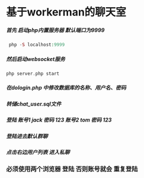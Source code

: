 # 基于workerman的聊天室

##### 首先  启动php内置服务器 默认端口为9999

~~~php 
 php -S localhost:9999
~~~

##### 然后启动websocket服务

~~~php
php server.php start
~~~

##### 在dologin.php 中修改数据库的名称、用户名、密码

##### 转储chat_user.sql文件

##### 登陆 账号1  jack 密码 123   账号2  tom 密码 123

##### 登陆进去默认群聊

##### 点击右边用户列表 进入私聊


### 必须使用两个浏览器 登陆  否则账号就会 重复登陆

